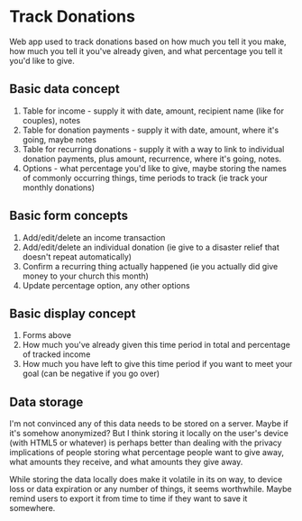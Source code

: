 # Track Donations
Web app used to track donations based on how much you tell it you make, how much you tell it you've already given, and what percentage you tell it you'd like to give.

## Basic data concept

1. Table for income - supply it with date, amount, recipient name (like for couples), notes
2. Table for donation payments - supply it with date, amount, where it's going, maybe notes
3. Table for recurring donations - supply it with a way to link to individual donation payments, plus amount, recurrence, where it's going, notes.
4. Options - what percentage you'd like to give, maybe storing the names of commonly occurring things, time periods to track (ie track your monthly donations)

## Basic form concepts

1. Add/edit/delete an income transaction
2. Add/edit/delete an individual donation (ie give to a disaster relief that doesn't repeat automatically)
3. Confirm a recurring thing actually happened (ie you actually did give money to your church this month)
4. Update percentage option, any other options

## Basic display concept

1. Forms above
2. How much you've already given this time period in total and percentage of tracked income
3. How much you have left to give this time period if you want to meet your goal (can be negative if you go over)

## Data storage

I'm not convinced any of this data needs to be stored on a server. Maybe if it's somehow anonymized? But I think storing it locally on the user's device (with HTML5 or whatever) is perhaps better than dealing with the privacy implications of people storing what percentage people want to give away, what amounts they receive, and what amounts they give away.

While storing the data locally does make it volatile in its on way, to device loss or data expiration or any number of things, it seems worthwhile. Maybe remind users to export it from time to time if they want to save it somewhere.
